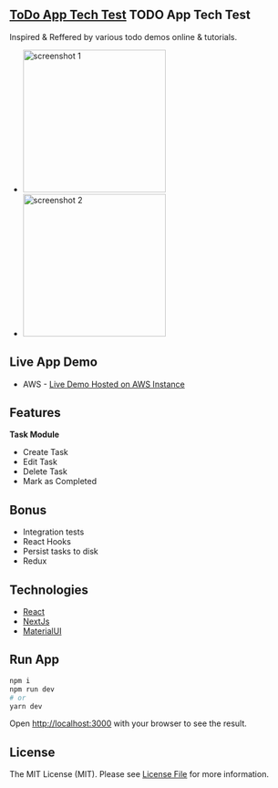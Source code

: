 ## [ToDo App Tech Test](https://github.com/shez1461) TODO App Tech Test
Inspired & Reffered by various todo demos online & tutorials.
- <img src="https://raw.githubusercontent.com/shez1461/todo-app-nextjs/master/public/screenshot1.png" alt="screenshot 1" width="250" height="250" />
- <img src="https://raw.githubusercontent.com/shez1461/todo-app-nextjs/master/public/screenshot2.png" alt="screenshot 2" width="250" height="250" />

## Live App Demo
- AWS - [Live Demo Hosted on AWS Instance](http://18.169.158.177:8080/)

## Features
**Task Module**
- Create Task
- Edit Task
- Delete Task
- Mark as Completed

## Bonus
* Integration tests
* React Hooks
* Persist tasks to disk
* Redux

## Technologies
- [React](https://reactjs.org/)
- [NextJs](https://nextjs.org) 
- [MaterialUI](https://mui.com/)

## Run App
```bash
npm i
npm run dev
# or
yarn dev
```

Open [http://localhost:3000](http://localhost:3000) with your browser to see the result.

## License
The MIT License (MIT). Please see [License File](./nextjs/LICENSE.md) for more information.
